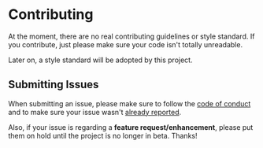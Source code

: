 # Contributing

At the moment, there are no real contributing guidelines or style standard.
If you contribute, just please make sure your code isn't totally unreadable.

Later on, a style standard will be adopted by this project.

## Submitting Issues

When submitting an issue, please make sure to follow the [code of conduct](https://github.com/tjhorner/MakerbotWebUI/blob/master/CODE_OF_CONDUCT.md)
and to make sure your issue wasn't [already reported](https://github.com/tjhorner/MakerbotWebUI/issues).

Also, if your issue is regarding a **feature request/enhancement**, please put them on hold
until the project is no longer in beta. Thanks!